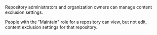 Repository administrators and organization owners can manage content exclusion settings.

People with the "Maintain" role for a repository can view, but not edit, content exclusion settings for that repository.
